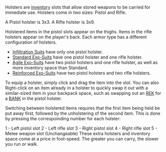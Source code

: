 Holsters are [inventory](Inventory.md) slots that allow stored
weapons to be carried for immediate use. Holsters come in two sizes: Pistol and
Rifle.

A Pistol holster is 3x3. A Rifle holster is 3x9.

Holstered items in the pistol slots appear on the thighs. Items in the rifle
holsters appear on the player's back. Each armor type has a different
configuration of holsters.

- [Infiltration Suits](../armor/Infiltration_Suit.md) have only one pistol
  holster.
- [Standard Exo-Suits](../armor/Standard_Exo-Suit.md) have one pistol holster
  and one rifle holster.
- [Agile Exo-Suits](../armor/Agile_Exo-Suit.md) have two pistol holsters and one
  rifle holster, as well as more inventory space than Standard.
- [Reinforced Exo-Suits](../armor/Reinforced_Exo-Suit.md) have two pistol
  holsters and two rifle holsters.

To equip a holster, simply click and drag the item into the slot. You can also
Right-click on an item already in a holster to quickly swap it out with a
similar-sized item in your backpack space, such as swapping out an
[REK](../weapons/Remote_Electronics_Kit.md) for a
[BANK](../weapons/Body_Armor_Nano_Kit.md) in the pistol holster.

Switching between holstered items requires that the first item being held be put
away first, followed by the unholstering of the second item. This is done by
pressing the correspoinding number for each holster:

1 - Left pistol slot 2 - Left rifle slot 3 - Right pistol slot 4 - Right rifle
slot 5 - Melee weapon slot (Unchangeable) These extra holsters and inventory
space come at a price in foot-speed. The greater you can carry, the slower you
run or walk.
